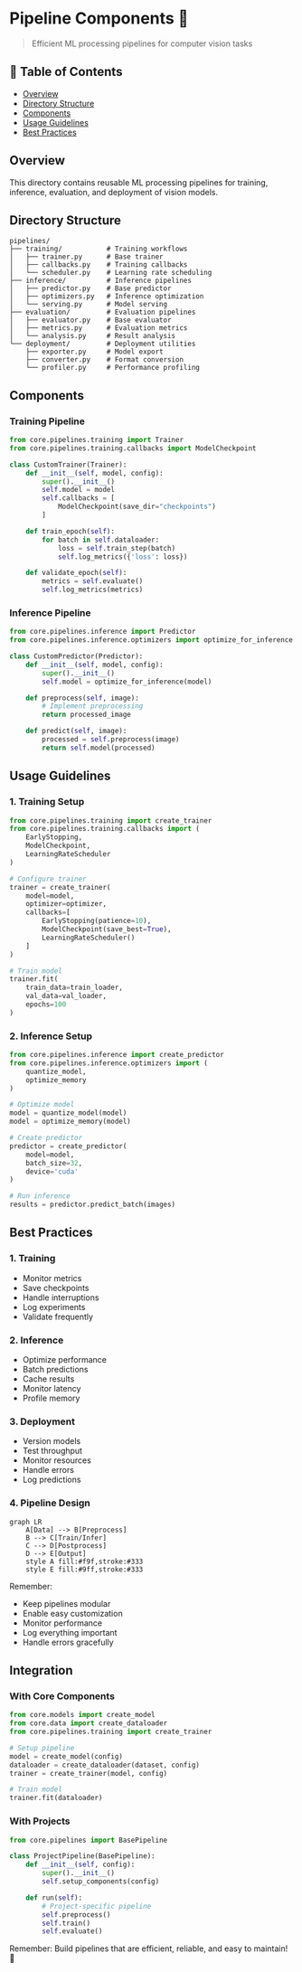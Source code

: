 # Pipeline Components 🔄

> Efficient ML processing pipelines for computer vision tasks

## 📑 Table of Contents

- [Overview](#overview)
- [Directory Structure](#directory-structure)
- [Components](#components)
- [Usage Guidelines](#usage-guidelines)
- [Best Practices](#best-practices)

## Overview

This directory contains reusable ML processing pipelines for training, inference, evaluation, and deployment of vision models.

## Directory Structure

```
pipelines/
├── training/           # Training workflows
│   ├── trainer.py      # Base trainer
│   ├── callbacks.py    # Training callbacks
│   └── scheduler.py    # Learning rate scheduling
├── inference/          # Inference pipelines
│   ├── predictor.py    # Base predictor
│   ├── optimizers.py   # Inference optimization
│   └── serving.py      # Model serving
├── evaluation/         # Evaluation pipelines
│   ├── evaluator.py    # Base evaluator
│   ├── metrics.py      # Evaluation metrics
│   └── analysis.py     # Result analysis
└── deployment/         # Deployment utilities
    ├── exporter.py     # Model export
    ├── converter.py    # Format conversion
    └── profiler.py     # Performance profiling
```

## Components

### Training Pipeline

```python
from core.pipelines.training import Trainer
from core.pipelines.training.callbacks import ModelCheckpoint

class CustomTrainer(Trainer):
    def __init__(self, model, config):
        super().__init__()
        self.model = model
        self.callbacks = [
            ModelCheckpoint(save_dir="checkpoints")
        ]

    def train_epoch(self):
        for batch in self.dataloader:
            loss = self.train_step(batch)
            self.log_metrics({'loss': loss})

    def validate_epoch(self):
        metrics = self.evaluate()
        self.log_metrics(metrics)
```

### Inference Pipeline

```python
from core.pipelines.inference import Predictor
from core.pipelines.inference.optimizers import optimize_for_inference

class CustomPredictor(Predictor):
    def __init__(self, model, config):
        super().__init__()
        self.model = optimize_for_inference(model)

    def preprocess(self, image):
        # Implement preprocessing
        return processed_image

    def predict(self, image):
        processed = self.preprocess(image)
        return self.model(processed)
```

## Usage Guidelines

### 1. Training Setup

```python
from core.pipelines.training import create_trainer
from core.pipelines.training.callbacks import (
    EarlyStopping,
    ModelCheckpoint,
    LearningRateScheduler
)

# Configure trainer
trainer = create_trainer(
    model=model,
    optimizer=optimizer,
    callbacks=[
        EarlyStopping(patience=10),
        ModelCheckpoint(save_best=True),
        LearningRateScheduler()
    ]
)

# Train model
trainer.fit(
    train_data=train_loader,
    val_data=val_loader,
    epochs=100
)
```

### 2. Inference Setup

```python
from core.pipelines.inference import create_predictor
from core.pipelines.inference.optimizers import (
    quantize_model,
    optimize_memory
)

# Optimize model
model = quantize_model(model)
model = optimize_memory(model)

# Create predictor
predictor = create_predictor(
    model=model,
    batch_size=32,
    device='cuda'
)

# Run inference
results = predictor.predict_batch(images)
```

## Best Practices

### 1. Training

- Monitor metrics
- Save checkpoints
- Handle interruptions
- Log experiments
- Validate frequently

### 2. Inference

- Optimize performance
- Batch predictions
- Cache results
- Monitor latency
- Profile memory

### 3. Deployment

- Version models
- Test throughput
- Monitor resources
- Handle errors
- Log predictions

### 4. Pipeline Design

```mermaid
graph LR
    A[Data] --> B[Preprocess]
    B --> C[Train/Infer]
    C --> D[Postprocess]
    D --> E[Output]
    style A fill:#f9f,stroke:#333
    style E fill:#9ff,stroke:#333
```

Remember:

- Keep pipelines modular
- Enable easy customization
- Monitor performance
- Log everything important
- Handle errors gracefully

## Integration

### With Core Components

```python
from core.models import create_model
from core.data import create_dataloader
from core.pipelines.training import create_trainer

# Setup pipeline
model = create_model(config)
dataloader = create_dataloader(dataset, config)
trainer = create_trainer(model, config)

# Train model
trainer.fit(dataloader)
```

### With Projects

```python
from core.pipelines import BasePipeline

class ProjectPipeline(BasePipeline):
    def __init__(self, config):
        super().__init__()
        self.setup_components(config)

    def run(self):
        # Project-specific pipeline
        self.preprocess()
        self.train()
        self.evaluate()
```

Remember: Build pipelines that are efficient, reliable, and easy to maintain! 💪
